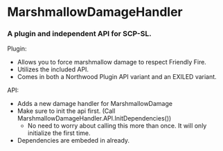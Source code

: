 # MarshmallowDamageHandler
### A plugin and independent API for SCP-SL.
Plugin:
- Allows you to force marshmallow damage to respect Friendly Fire.
- Utilizes the included API.
- Comes in both a Northwood Plugin API variant and an EXILED variant.

API:
- Adds a new damage handler for MarshmallowDamage
- Make sure to init the api first. (Call MarshmallowDamageHandler.API.InitDependencies())
  - No need to worry about calling this more than once. It will only initialize the first time.
- Dependencies are embeded in already.
